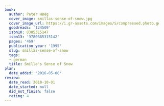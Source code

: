 ```yaml
---
book:
  author: Peter Høeg
  cover_image: smillas-sense-of-snow.jpg
  cover_image_url: https://i.gr-assets.com/images/S/compressed.photo.goodreads.com/books/1485595488l/124509._SX98_.jpg
  goodreads: '124509'
  isbn10: 0385315147
  isbn13: '9780385315142'
  pages: '469'
  publication_year: '1995'
  slug: smillas-sense-of-snow
  tags:
  - german
  title: Smilla's Sense of Snow
plan:
  date_added: '2016-05-08'
review:
  date_read: 2010-10-01
  date_started: null
  did_not_finish: false
  rating: 4
---
```

